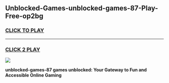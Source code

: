 
## Unblocked-Games-unblocked-games-87-Play-Free-op2bg
<h3>
<a href="https://premium76.site?title=unblocked-games-87&ref=18A1">CLICK TO PLAY</a></h3>
<hr>

<h3>
<a href="https://premium76.site?title=unblocked-games-87&ref=18A1">CLICK 2 PLAY</a>
  
</h3>

<a href="https://premium76.site?title=unblocked-games-87&ref=18A1"><img src="https://clearcache.store/games.png"></a>


**unblocked-games-87 games unblocked: Your Gateway to Fun and Accessible Online Gaming**
